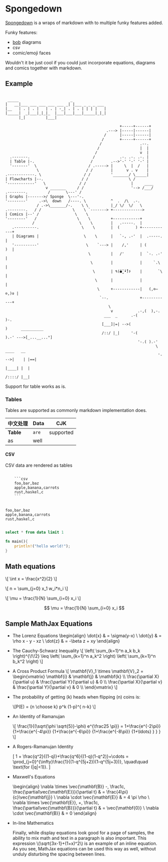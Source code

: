 
# Spongedown

[Spongedown](https://github.com/ivanceras/spongedown) is a wraps of markdown with
to multiple funky features added.

Funky features:
* [bob](https://github.com/ivanceras/svgbobrus/) diagrams
* csv
* comic/emoji faces

Wouldn't it be just cool if you could just incorporate
equations, diagrams and comics together with markdown.

## Example

```bob

 _____                       _               
|   __|___ ___ ___ ___ ___ _| |___ _ _ _ ___ 
|__   | . | . |   | . | -_| . | . | | | |   |
|_____|  _|___|_|_|_  |___|___|___|_____|_|_|
      |_|         |___|                      

                                                   +-----+------+
                                             .---> |-----|------|
                                            /      |-----|------|
                                           /       +-----+------+
                                          /                 .--.
                                         /                  |  |
                                        /                   v  |
  .-------.                            /           .-. .-. .-. |
  | Table |-.                         /        .-->'-' '-' '-' |
  '-------'  \                       / .-----> |     \  |  /   |
              \                     / /        |      v . v    |
.------------. \                   / /         '_______/ \_____|
| Flowcharts |--.                 / /                  \ /
'------------'   \               / /                    |     ____
                  v _______     / /                     '--> /___/
.--------.         /       \---' /                          
| Graphs |------->/ Sponge  \---'-.
'--------'     .->\  down   /----. \           ^  .  /\  .-.
              / .->\_______/-.    \ \          |_/ \/  \/   \
.--------.   / /              \    \ `-------> +------------->
| Comics |--' /                \    \
'--------'   /                  \    \         +------------+
            /                    \    \        |   .-----.  |
   .----------.                   \    \       |  (       ) +------------+
   | Diagrams |                    \    \      |   `-, .-'  |  .-----.   |
   '----------'                     \    `---> |    /,'     | (       )  |
                                     \         |   /'       |  `-. .-'   |
                                      \        |            |     `.\    |
                                       \       | ٩(̾●̮̮̃ ̾•̃̾)۶    |       `\   |
                                        \      |            |            |
                                         \     +------------|   (,⊙–⊙,)७ |
                                          `--.              +------------+
                                              \
                                               v           .-,(  ),-.    
                                            ___  _      .-(          )-.                                       
                                           [___]|=| -->(                )      __________ 
                                           /::/ |_|     '-(          ).-' --->[_...__...°]
                                                           '-.( ).-'                         
                                                                   \      ____   __ 
                                                                    '--->|    | |==|
                                                                         |____| |  | 
                                                                         /::::/ |__|

```
Support for table works as is.




### Tables

Tables are supported as commonly markdown implementation does.


  中文处理  | Data  |   CJK      
-----------|-------|------------
**Table**  | `are` | supported  
 as        | well  |            


#### CSV

CSV data are rendered as tables

<pre>
<code>
    ```csv
    foo,bar,baz
    apple,banana,carrots
    rust,haskel,c
    ```
</code>
</pre>

```csv
foo,bar,baz
apple,banana,carrots
rust,haskel,c
```

```sql

select * from data limit 1

```

```rust
fn main(){
	println!("hello world!");
}
```

## Math equations

\\[ \int x = \frac{x^2}{2} \\]

\\[ n = \sum_{j=0} x_1 w_i*n_i \\]

\\[ \mu = \frac{1}{N} \sum_{i=0} x_i \\]

$$ \mu = \frac{1}{N} \sum_{i=0} x_i $$



## Sample MathJax Equations

- The Lorenz Equations
    \begin{align}
    \dot{x} & = \sigma(y-x) \\
    \dot{y} & = \rho x - y - xz \\
    \dot{z} & = -\beta z + xy
    \end{align}

- The Cauchy-Schwarz Inequality
    \\[
    \left( \sum_{k=1}^n a_k b_k \right)^{\\!\\!2} \leq
     \left( \sum_{k=1}^n a_k^2 \right) \left( \sum_{k=1}^n b_k^2 \right)
    \\]

- A Cross Product Formula
    \\[
      \mathbf{V}_1 \times \mathbf{V}_2 =
       \begin{vmatrix}
        \mathbf{i} & \mathbf{j} & \mathbf{k} \\\\
        \frac{\partial X}{\partial u} & \frac{\partial Y}{\partial u} & 0 \\\\
        \frac{\partial X}{\partial v} & \frac{\partial Y}{\partial v} & 0 \\\\
       \end{vmatrix}
    \\]

- The probability of getting \(k\) heads when flipping \(n\) coins is:

    \\[P(E) = {n \choose k} p^k (1-p)^{ n-k} \\]

- An Identity of Ramanujan

    \\[
       \frac{1}{(\sqrt{\phi \sqrt{5}}-\phi) e^{\frac25 \pi}} =
         1+\frac{e^{-2\pi}} {1+\frac{e^{-4\pi}} {1+\frac{e^{-6\pi}}
          {1+\frac{e^{-8\pi}} {1+\ldots} } } }
    \\]

- A Rogers-Ramanujan Identity

    [
      1 +  \frac{q^2}{(1-q)}+\frac{q^6}{(1-q)(1-q^2)}+\cdots =
        \prod_{j=0}^{\infty}\frac{1}{(1-q^{5j+2})(1-q^{5j+3})},
         \quad\quad \text{for (|q|<1)}.
    ]

- Maxwell's Equations

    \begin{align}
      \nabla \times \vec{\mathbf{B}} -\, \frac1c\, \frac{\partial\vec{\mathbf{E}}}{\partial t} & = \frac{4\pi}{c}\vec{\mathbf{j}} \\
      \nabla \cdot \vec{\mathbf{E}} & = 4 \pi \rho \\
      \nabla \times \vec{\mathbf{E}}\, +\, \frac1c\, \frac{\partial\vec{\mathbf{B}}}{\partial t} & = \vec{\mathbf{0}} \\
      \nabla \cdot \vec{\mathbf{B}} & = 0
    \end{align}

- In-line Mathematics

    Finally, while display equations look good for a page of samples, the
    ability to mix math and text in a paragraph is also important.  This
    expression \\(\sqrt{3x-1}+(1+x)^2\\) is an example of an inline equation.  As
    you see, MathJax equations can be used this way as well, without unduly
    disturbing the spacing between lines.


